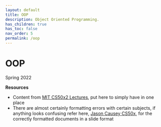 ```yaml
---
layout: default
title: OOP
description: Object Oriented Programming.
has_children: true
has_toc: false
nav_order: 5
permalink: /oop
---
```


# OOP
Spring 2022

__Resources__
- Content from [MIT CS50x2 Lectures](https://github.com/jcausey-astate/CS50x2_lecture_notes), put here to simply have in one place 
- There are almost certainly formatting errors with certain subjects, if anything looks confusing refer here, [Jason Causey CS50x](https://jcausey-astate.github.io/CS50x2_lecture_notes/), for the correctly formatted documents in a slide format